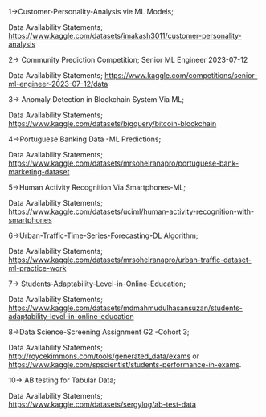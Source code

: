 1->Customer-Personality-Analysis vie ML Models;

  Data Availability Statements; https://www.kaggle.com/datasets/imakash3011/customer-personality-analysis
  
2-> Community Prediction Competition; Senior ML Engineer 2023-07-12

  Data Availability Statements; https://www.kaggle.com/competitions/senior-ml-engineer-2023-07-12/data

3-> Anomaly Detection in Blockchain System Via ML;

  Data Availability Statements; https://www.kaggle.com/datasets/bigquery/bitcoin-blockchain

4->Portuguese Banking Data -ML Predictions;

  Data Availability Statements; https://www.kaggle.com/datasets/mrsohelranapro/portuguese-bank-marketing-dataset

5->Human Activity Recognition Via Smartphones-ML;

  Data Availability Statements; https://www.kaggle.com/datasets/uciml/human-activity-recognition-with-smartphones
  
6->Urban-Traffic-Time-Series-Forecasting-DL Algorithm;

  Data Availability Statements; https://www.kaggle.com/datasets/mrsohelranapro/urban-traffic-dataset-ml-practice-work

7-> Students-Adaptability-Level-in-Online-Education;

  Data Availability Statements; https://www.kaggle.com/datasets/mdmahmudulhasansuzan/students-adaptability-level-in-online-education

8->Data Science-Screening Assignment G2 -Cohort 3;

  Data Availability Statements; http://roycekimmons.com/tools/generated_data/exams or  https://www.kaggle.com/spscientist/students-performance-in-exams.

10-> AB testing for Tabular Data;

  Data Availability Statements; https://www.kaggle.com/datasets/sergylog/ab-test-data
